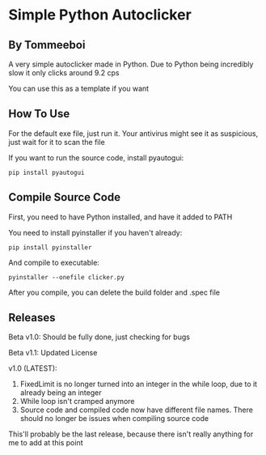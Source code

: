 # Simple Python Autoclicker
## By Tommeeboi
A very simple autoclicker made in Python. Due to Python being incredibly slow it only clicks around 9.2 cps

You can use this as a template if you want

## How To Use
For the default exe file, just run it. Your antivirus might see it as suspicious, just wait for it to scan the file

If you want to run the source code, install pyautogui:
```
pip install pyautogui
```

## Compile Source Code
First, you need to have Python installed, and have it added to PATH

You need to install pyinstaller if you haven't already:
```
pip install pyinstaller
```
And compile to executable:
```
pyinstaller --onefile clicker.py
```
After you compile, you can delete the build folder and .spec file

## Releases
Beta v1.0: Should be fully done, just checking for bugs

Beta v1.1: Updated License

v1.0 (LATEST):

1. FixedLimit is no longer turned into an integer in the while loop, due to it already being an integer
2. While loop isn't cramped anymore
3. Source code and compiled code now have different file names. There should no longer be issues when compiling source code

This'll probably be the last release, because there isn't really anything for me to add at this point